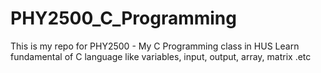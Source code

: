 # PHY2500_C_Programming
This is my repo for PHY2500 - My C Programming class in HUS
Learn fundamental of C language like variables, input, output, array, matrix .etc
